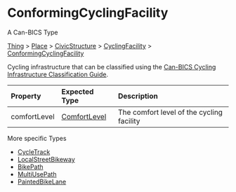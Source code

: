 # ConformingCyclingFacility

A Can-BICS Type

[Thing](https://schema.org/Thing) > [Place](https://schema.org/Place) > [CivicStructure](https://schema.org/CivicStructure) > [CyclingFacility](CyclingFacility) > [ConformingCyclingFacility](ConformingCyclingFacility)

Cycling infrastructure that can be classified using the [Can-BICS Cycling Infrastructure Classification Guide](https://summit.sfu.ca/item/39230).

| Property     | Expected Type | Description |
|:-------------|:--------------|:------------|
| comfortLevel | [ComfortLevel](ComfortLevel) | The comfort level of the cycling facility | 

More specific Types

- [CycleTrack](CycleTrack)
- [LocalStreetBikeway](LocalStreetBikeway)
- [BikePath](BikePath)
- [MultiUsePath](MultiUsePath)
- [PaintedBikeLane](PaintedBikeLane)
